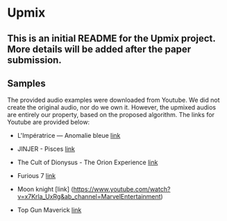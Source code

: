 # Upmix

## This is an initial README for the Upmix project. More details will be added after the paper submission.

## Samples

The provided audio examples were downloaded from Youtube. We did not create the original audio, nor do we own it. However, the upmixed audios are entirely our property, based on the proposed algorithm. The links for Youtube are provided below:

- L'Impératrice — Anomalie bleue [link](https://www.youtube.com/watch?v=kGxOaDdg2kI&ab_channel=L%27Imp%C3%A9ratrice)

- JINJER - Pisces [link](https://www.youtube.com/watch?v=SQNtGoM3FVU&ab_channel=NapalmRecords)

- The Cult of Dionysus - The Orion Experience [link](https://www.youtube.com/watch?v=8ZcqaolcjUI&ab_channel=TheOrionExperience)

- Furious 7 [link](https://www.youtube.com/watch?v=Skpu5HaVkOc&t=80s&ab_channel=TheFastSaga)

- Moon knight [link] (https://www.youtube.com/watch?v=x7Krla_UxRg&ab_channel=MarvelEntertainment)

- Top Gun Maverick [link](https://www.youtube.com/watch?v=giXco2jaZ_4&ab_channel=ParamountPictures)
